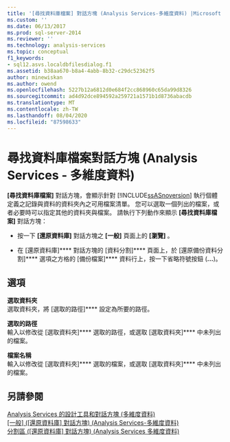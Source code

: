 ```yaml
---
title: '[尋找資料庫檔案] 對話方塊 (Analysis Services-多維度資料) |Microsoft Docs'
ms.custom: ''
ms.date: 06/13/2017
ms.prod: sql-server-2014
ms.reviewer: ''
ms.technology: analysis-services
ms.topic: conceptual
f1_keywords:
- sql12.asvs.localdbfilesdialog.f1
ms.assetid: b38aa670-b8a4-4abb-8b32-c29dc52362f5
author: minewiskan
ms.author: owend
ms.openlocfilehash: 5227b12a6812d0e684f2cc868960c65da99d8326
ms.sourcegitcommit: ad4d92dce894592a259721a1571b1d8736abacdb
ms.translationtype: MT
ms.contentlocale: zh-TW
ms.lasthandoff: 08/04/2020
ms.locfileid: "87598633"
---
```

# <a name="locate-database-files-dialog-box-analysis-services---multidimensional-data"></a>尋找資料庫檔案對話方塊 (Analysis Services - 多維度資料)
  **[尋找資料庫檔案]** 對話方塊，會顯示針對 [!INCLUDE[ssASnoversion](../includes/ssasnoversion-md.md)] 執行個體定義之記錄與資料的資料夾內之可用檔案清單。 您可以選取一個列出的檔案，或者必要時可以指定其他的資料夾與檔案。 請執行下列動作來顯示 **[尋找資料庫檔案]** 對話方塊：  
  
-   按一下 **[還原資料庫]** 對話方塊之 **[一般]** 頁面上的 **[瀏覽]** 。  
  
-   在 [還原資料庫]**** 對話方塊的 [資料分割]**** 頁面上，於 [還原備份資料分割]**** 選項之方格的 [備份檔案]**** 資料行上，按一下省略符號按鈕 (**...**)。  
  
## <a name="options"></a>選項  
 **選取資料夾**  
 選取資料夾，將 [選取的路徑]**** 設定為所要的路徑。  
  
 **選取的路徑**  
 輸入以修改從 [選取資料夾]**** 選取的路徑，或選取 [選取資料夾]**** 中未列出的檔案。  
  
 **檔案名稱**  
 輸入以修改從 [選取資料夾]**** 選取的檔案，或選取 [選取資料夾]**** 中未列出的檔案。  
  
## <a name="see-also"></a>另請參閱  
 [Analysis Services 的設計工具和對話方塊 &#40;多維度資料&#41;](analysis-services-designers-and-dialog-boxes-multidimensional-data.md)   
 [[一般] &#40;[還原資料庫] 對話方塊&#41; &#40;Analysis Services-多維度資料&#41;](general-restore-database-dialog-box-analysis-services-multidimensional-data.md)   
 [分割區 &#40;[還原資料庫] 對話方塊&#41; &#40;Analysis Services 多維度資料&#41;](partitions-restore-database-dialog-box-analysis-services-multidimensional-data.md)  
  
  
